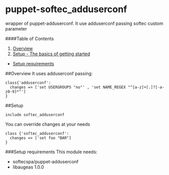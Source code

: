 puppet-softec\_adduserconf
=========================

wrapper of puppet-adduserconf. It use adduserconf passing softec custom parameter

####Table of Contents

1. [Overview](#overview)
2. [Setup - The basics of getting started](#setup)
 * [Setup requirements](#setup-requirements)

##Overview
It uses adduserconf passing:

    class{'adduserconf':
      changes => ['set USERGROUPS "no"' , 'set NAME_REGEX "^[a-z]+[.]?[-a-z0-9]*"']
    }

##Setup

    include softec_adduserconf

You can override changes at your needs

    class {'softec_adduserconf':
      changes => ['set foo "BAR"]
    }

###Setup requirements
This module needs:

 * softecspa/puppet-adduserconf
 * libaugeas 1.0.0

